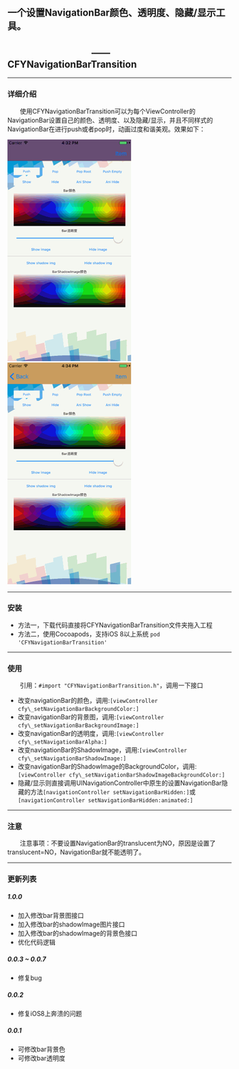 ## 一个设置NavigationBar颜色、透明度、隐藏/显示工具。
## 　　　　　　　　　——CFYNavigationBarTransition

****

### 详细介绍
　　使用CFYNavigationBarTransition可以为每个ViewController的NavigationBar设置自己的颜色、透明度、以及隐藏/显示，并且不同样式的NavigationBar在进行push或者pop时，动画过度和谐美观。效果如下：

![修改NavigationBar样式](https://github.com/CaffreySun/CFYNavigationBarTransition/blob/master/DemoImage/cfydemo1.gif?raw=true "修改NavigationBar样式") ![不同样式的NavigationBar进行pop时的过度](https://github.com/CaffreySun/CFYNavigationBarTransition/blob/master/DemoImage/cfydemo2.gif?raw=true "不同样式的NavigationBar进行pop时的过度")

****

### 安装
- 方法一，下载代码直接将CFYNavigationBarTransition文件夹拖入工程
- 方法二，使用Cocoapods，支持iOS 8以上系统
 `pod 'CFYNavigationBarTransition'`

***

### 使用
　　引用：`#import "CFYNavigationBarTransition.h"`，调用一下接口
- 改变navigationBar的颜色，调用:`[viewController cfy\_setNavigationBarBackgroundColor:]`
- 改变navigationBar的背景图，调用:`[viewController cfy\_setNavigationBarBackgroundImage:]`
- 改变navigationBar的透明度，调用:`[viewController cfy\_setNavigationBarAlpha:]`
- 改变navigationBar的ShadowImage，调用:`[viewController cfy\_setNavigationBarShadowImage:]`
- 改变navigationBar的ShadowImage的BackgroundColor，调用:`[viewController cfy\_setNavigationBarShadowImageBackgroundColor:]`
- 隐藏/显示则直接调用UINavigationController中原生的设置NavigationBar隐藏的方法`[navigationController setNavigationBarHidden:]`或`[navigationController setNavigationBarHidden:animated:]`

***

### 注意
　　注意事项：不要设置NavigationBar的translucent为NO，原因是设置了translucent=NO，NavigationBar就不能透明了。


***

### 更新列表
##### 1.0.0
- 加入修改bar背景图接口
- 加入修改bar的shadowImage图片接口
- 加入修改bar的shadowImage的背景色接口
- 优化代码逻辑

##### 0.0.3 ~ 0.0.7
- 修复bug

##### 0.0.2
- 修复iOS8上奔溃的问题

##### 0.0.1
- 可修改bar背景色
- 可修改bar透明度